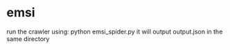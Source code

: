 # emsi

run the crawler using: python emsi_spider.py
it will output output.json in the same directory

